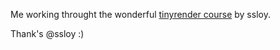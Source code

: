 Me working throught the wonderful
[tinyrender course](https://github.com/ssloy/tinyrenderer/wiki) by ssloy.

Thank's @ssloy :)
